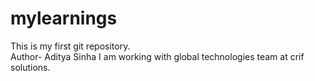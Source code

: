 # mylearnings
This is my first git repository.
<br>
Author- Aditya Sinha
I am working with global technologies team at crif solutions.


